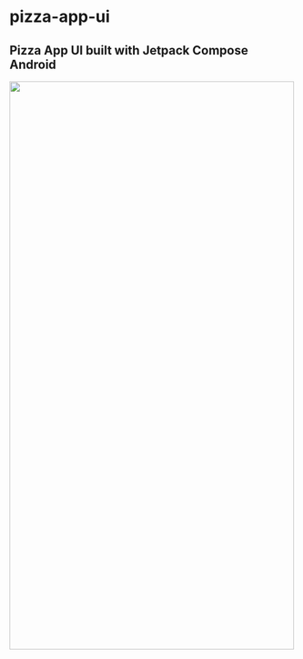 # pizza-app-ui
## Pizza App UI built with Jetpack Compose Android
<img src="https://user-images.githubusercontent.com/81664507/232954965-98ee9dc1-90f4-48f9-b4c5-dbe33fac2704.png" width="500" height="1000">

